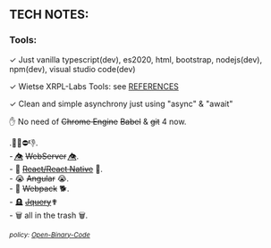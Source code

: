 
## TECH NOTES:


### Tools:

 ✓ Just vanilla typescript(dev), es2020, html, bootstrap, nodejs(dev), npm(dev), visual studio code(dev)<br/>

 ✓ Wietse XRPL-Labs Tools: see [REFERENCES](https://github.com/f1f47a23/AWESOME/blob/main/README.md)<br/>

 ✓ Clean and simple asynchrony just using "async" & "await" <br/>

 ✋ No need of ~~Chrome Engine~~  ~~Babel~~ & ~~git~~ 4 now.<br/>

 .🚫❌⛔👎.<br>
    - 👁️⃤   ~~WebServer~~ 👁️⃤.<br>
    - 💩 [~~React/React Native~~](https://github.com/f1f47a23/AWESOME/blob/main/docs/dev/reactjs.md) 💩.<br>
    - 😭 ~~Angular~~ 😭.<br>
    - 🦴  ~~Webpack~~ 🐕.<br>
    - 🪦 [~~Jquery~~](https://thelicato.medium.com/jquery-is-useless-in-2022-65f5bab3177)✟<br> 
    - 🗑️ all in the trash 🗑️.


<sub>*policy: [Open-Binary-Code](https://hexed.it/)*</sub>
 
 
 


